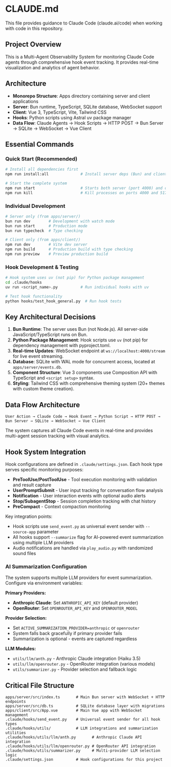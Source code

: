 # CLAUDE.md

This file provides guidance to Claude Code (claude.ai/code) when working with code in this repository.

## Project Overview

This is a Multi-Agent Observability System for monitoring Claude Code agents through comprehensive hook event tracking. It provides real-time visualization and analytics of agent behavior.

## Architecture

- **Monorepo Structure**: Apps directory containing server and client applications
- **Server**: Bun runtime, TypeScript, SQLite database, WebSocket support  
- **Client**: Vue 3, TypeScript, Vite, Tailwind CSS
- **Hooks**: Python scripts using Astral uv package manager
- **Data Flow**: Claude Agents → Hook Scripts → HTTP POST → Bun Server → SQLite → WebSocket → Vue Client

## Essential Commands

### Quick Start (Recommended)
```bash
# Install all dependencies first
npm run install:all              # Install server deps (Bun) and client deps (npm)

# Start the complete system
npm run start                    # Starts both server (port 4000) and client (port 5173)
npm run kill                     # Kill processes on ports 4000 and 5173
```

### Individual Development
```bash
# Server only (from apps/server/)
bun run dev        # Development with watch mode
bun run start      # Production mode  
bun run typecheck  # Type checking

# Client only (from apps/client/)
npm run dev        # Vite dev server
npm run build      # Production build with type checking
npm run preview    # Preview production build
```

### Hook Development & Testing
```bash
# Hook system uses uv (not pip) for Python package management
cd .claude/hooks
uv run <script_name>.py          # Run individual hooks with uv

# Test hook functionality
python hooks/test_hook_general.py  # Run hook tests
```

## Key Architectural Decisions

1. **Bun Runtime**: The server uses Bun (not Node.js). All server-side JavaScript/TypeScript runs on Bun.
2. **Python Package Management**: Hook scripts use `uv` (not pip) for dependency management with pyproject.toml.
3. **Real-time Updates**: WebSocket endpoint at `ws://localhost:4000/stream` for live event streaming.
4. **Database**: SQLite with WAL mode for concurrent access, located at `apps/server/events.db`.
5. **Component Structure**: Vue 3 components use Composition API with TypeScript and `<script setup>` syntax.
6. **Styling**: Tailwind CSS with comprehensive theming system (20+ themes with custom theme creation).

## Data Flow Architecture

```
User Action → Claude Code → Hook Event → Python Script → HTTP POST → Bun Server → SQLite → WebSocket → Vue Client
```

The system captures all Claude Code events in real-time and provides multi-agent session tracking with visual analytics.

## Hook System Integration

Hook configurations are defined in `.claude/settings.json`. Each hook type serves specific monitoring purposes:

- **PreToolUse/PostToolUse** - Tool execution monitoring with validation and result capture
- **UserPromptSubmit** - User input tracking for conversation flow analysis  
- **Notification** - User interaction events with optional audio alerts
- **Stop/SubagentStop** - Session completion tracking with chat history
- **PreCompact** - Context compaction monitoring

Key integration points:
- Hook scripts use `send_event.py` as universal event sender with `--source-app` parameter
- All hooks support `--summarize` flag for AI-powered event summarization using multiple LLM providers
- Audio notifications are handled via `play_audio.py` with randomized sound files

### AI Summarization Configuration

The system supports multiple LLM providers for event summarization. Configure via environment variables:

**Primary Providers:**
- **Anthropic Claude**: Set `ANTHROPIC_API_KEY` (default provider)
- **OpenRouter**: Set `OPENROUTER_API_KEY` and `OPENROUTER_MODEL`

**Provider Selection:**
- Set `ACTIVE_SUMMARIZATION_PROVIDER=anthropic` or `openrouter`
- System falls back gracefully if primary provider fails
- Summarization is optional - events are captured regardless

**LLM Modules:**
- `utils/llm/anth.py` - Anthropic Claude integration (Haiku 3.5)
- `utils/llm/openrouter.py` - OpenRouter integration (various models)
- `utils/summarizer.py` - Provider selection and fallback logic

## Critical File Structure

```
apps/server/src/index.ts       # Main Bun server with WebSocket + HTTP endpoints
apps/server/src/db.ts          # SQLite database layer with migrations
apps/client/src/App.vue        # Main Vue app with WebSocket management
.claude/hooks/send_event.py    # Universal event sender for all hook types
.claude/hooks/utils/           # LLM integrations and summarization utilities
.claude/hooks/utils/llm/anth.py       # Anthropic Claude API integration
.claude/hooks/utils/llm/openrouter.py # OpenRouter API integration  
.claude/hooks/utils/summarizer.py     # Multi-provider LLM selection logic
.claude/settings.json          # Hook configurations for this project
```